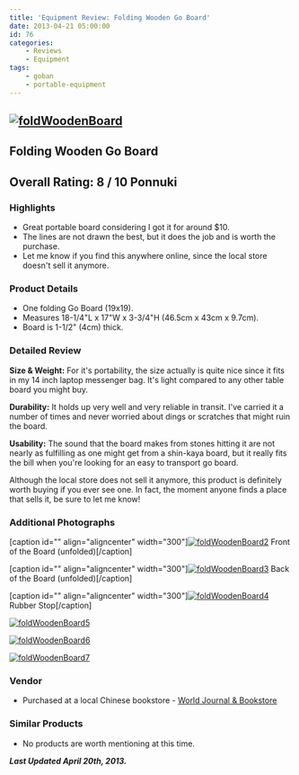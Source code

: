 ```yaml
---
title: 'Equipment Review: Folding Wooden Go Board'
date: 2013-04-21 05:00:00
id: 76
categories:
	- Reviews
	- Equipment
tags:
	- goban
	- portable-equipment
---
```


## [![foldWoodenBoard](http://www.bengozen.com/wp-content/uploads/2010/10/foldWoodenBoard.jpg)](http://www.bengozen.com/wp-content/uploads/2010/10/foldWoodenBoard.jpg)

## Folding Wooden Go Board

## Over­all Rat­ing: 8 / 10 Ponnuki

### High­lights

*   Great portable board considering I got it for around $10.
*   The lines are not drawn the best, but it does the job and is worth the purchase.
*   Let me know if you find this anywhere online, since the local store doesn't sell it anymore.

### Prod­uct Details

*   One folding Go Board (19x19).
*   Measures 18-1/4"L x 17"W x 3-3/4"H (46.5cm x 43cm x 9.7cm).
*   Board is 1-1/2" (4cm) thick.
<!--more-->

### Detailed Review

**Size &amp; Weight:** For it's portability, the size actually is quite nice since it fits in my 14 inch laptop messenger bag. It's light compared to any other table board you might buy.

**Dura­bil­ity:** It holds up very well and very reliable in transit. I've carried it a number of times and never worried about dings or scratches that might ruin the board.

**Usabil­ity:** The sound that the board makes from stones hitting it are not nearly as fulfilling as one might get from a shin-kaya board, but it really fits the bill when you're looking for an easy to transport go board.

Although the local store does not sell it anymore, this product is definitely worth buying if you ever see one. In fact, the moment anyone finds a place that sells it, be sure to let me know!

### Addi­tional Photographs

[caption id="" align="aligncenter" width="300"][![foldWoodenBoard2](http://www.bengozen.com/wp-content/uploads/2010/10/foldWoodenBoard2.jpg)](http://www.bengozen.com/wp-content/uploads/2010/10/foldWoodenBoard2.jpg) Front of the Board (unfolded)[/caption]

[caption id="" align="aligncenter" width="300"][![foldWoodenBoard3](http://www.bengozen.com/wp-content/uploads/2010/10/foldWoodenBoard3.jpg)](http://www.bengozen.com/wp-content/uploads/2010/10/foldWoodenBoard3.jpg) Back of the Board (unfolded)[/caption]

[caption id="" align="aligncenter" width="300"][![foldWoodenBoard4](http://www.bengozen.com/wp-content/uploads/2010/10/foldWoodenBoard4.jpg)](http://www.bengozen.com/wp-content/uploads/2010/10/foldWoodenBoard4.jpg) Rubber Stop[/caption]

[![foldWoodenBoard5](http://www.bengozen.com/wp-content/uploads/2010/10/foldWoodenBoard5.jpg)](http://www.bengozen.com/wp-content/uploads/2010/10/foldWoodenBoard5.jpg)

[![foldWoodenBoard6](http://www.bengozen.com/wp-content/uploads/2010/10/foldWoodenBoard6.jpg)](http://www.bengozen.com/wp-content/uploads/2010/10/foldWoodenBoard6.jpg)

[![foldWoodenBoard7](http://www.bengozen.com/wp-content/uploads/2010/10/foldWoodenBoard7.jpg)](http://www.bengozen.com/wp-content/uploads/2010/10/foldWoodenBoard7.jpg)

### Ven­dor

*   <span style="line-height: 13px;">Purchased at a local Chinese bookstore - [World Journal &amp; Bookstore](http://www.yelp.com/biz/world-journal-and-bookstore-rockville)
</span>

### Sim­i­lar Products

*   <span style="line-height: 13px;">No products are worth mentioning at this time.</span>

_**Last Updated April 20th, 2013.**_